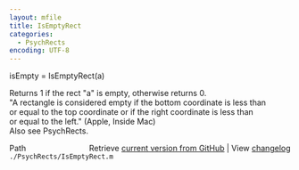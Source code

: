 ```yaml
---
layout: mfile
title: IsEmptyRect
categories:
  - PsychRects
encoding: UTF-8
---
```


isEmpty = IsEmptyRect(a)  

Returns 1 if the rect "a" is empty, otherwise returns 0.  
"A rectangle is considered empty if the bottom coordinate is less than  
or equal to the top coordinate or if the right coordinate is less than  
or equal to the left." (Apple, Inside Mac)  
Also see PsychRects.  


<div class="code_header" style="text-align:right;">
  <span style="float:left;">Path&nbsp;&nbsp;</span> <span class="counter">Retrieve <a href=
  "https://raw.github.com/Psychtoolbox-3/Psychtoolbox-3/beta/./PsychRects/IsEmptyRect.m">current version from GitHub</a> | View <a href=
  "https://github.com/Psychtoolbox-3/Psychtoolbox-3/commits/beta/./PsychRects/IsEmptyRect.m">changelog</a></span>
</div>
<div class="code">
  <code>./PsychRects/IsEmptyRect.m</code>
</div>
